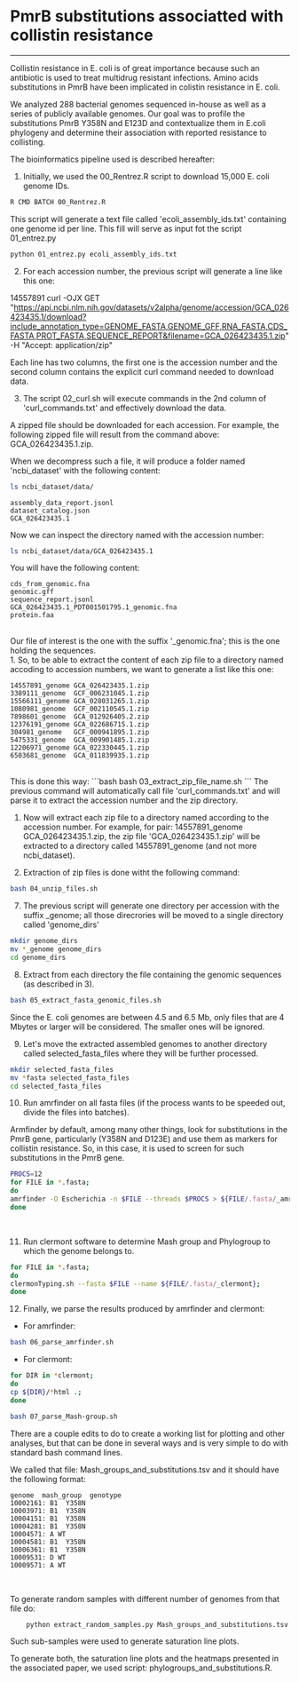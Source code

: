 # PmrB substitutions associatted with collistin resistance
---
Collistin resistance in E. coli is of great importance because such an antibiotic is used to treat multidrug resistant infections. Amino acids substitutions in PmrB have been implicated in colistin resistance in E. coli.

We analyzed 288 bacterial genomes sequenced in-house as well as a series of publicly available genomes. Our goal was to profile the substitutions PmrB Y358N and E123D and contextualize them in E.coli phylogeny and determine their association with reported resistance to collisting.

The bioinformatics pipeline used is described hereafter:

1. Initially, we used the 00_Rentrez.R script to download 15,000 E. coli genome IDs.

```bash
R CMD BATCH 00_Rentrez.R
```

This script will generate a text file called 'ecoli_assembly_ids.txt' containing one genome id per line. This fill will serve as input fot the script 01_entrez.py

```bash
python 01_entrez.py ecoli_assembly_ids.txt
```
2. For each accession number, the previous script will generate a line like this one:

14557891         curl -OJX GET "https://api.ncbi.nlm.nih.gov/datasets/v2alpha/genome/accession/GCA_026423435.1/download?include_annotation_type=GENOME_FASTA,GENOME_GFF,RNA_FASTA,CDS_FASTA,PROT_FASTA,SEQUENCE_REPORT&filename=GCA_026423435.1.zip" -H "Accept: application/zip"

Each line has two columns, the first one is the accession number and the second column contains the explicit curl command needed to download data.

3. The script 02_curl.sh will execute commands in the 2nd column of 'curl_commands.txt' and effectively download the data.

A zipped file should be downloaded for each accession. For example, the following zipped file will result from the command above: GCA_026423435.1.zip.

When we decompress such a file, it will produce a folder named 'ncbi_dataset' with the following content:

```bash
ls ncbi_dataset/data/
```
```
assembly_data_report.jsonl
dataset_catalog.json
GCA_026423435.1
```
Now we can inspect the directory named with the accession number:

```bash
ls ncbi_dataset/data/GCA_026423435.1
```

You will have the following content:

```
cds_from_genomic.fna
genomic.gff
sequence_report.jsonl
GCA_026423435.1_PDT001501795.1_genomic.fna
protein.faa
```
<br>
Our file of interest is the one with the suffix '_genomic.fna'; this is the one holding the sequences.
<br>
1. So, to be able to extract the content of each zip file to a directory named accoding to accession numbers, we want to generate a list like this one:

```
14557891_genome	GCA_026423435.1.zip
3389111_genome	GCF_006231045.1.zip
15566111_genome	GCA_028031265.1.zip
1080981_genome	GCF_002110545.1.zip
7898601_genome	GCA_012926405.2.zip
12376191_genome	GCA_022686715.1.zip
304981_genome	GCF_000941895.1.zip
5475331_genome	GCA_009901485.1.zip
12206971_genome	GCA_022330445.1.zip
6503681_genome	GCA_011839935.1.zip
```
<br>
This is done this way:
```bash
bash 03_extract_zip_file_name.sh
```
The previous command will automatically call file 'curl_commands.txt' and will parse it to extract the accession number and the zip directory.

1. Now will extract each zip file to a directory named according to the accession number. For example, for pair: 14557891_genome	GCA_026423435.1.zip, the zip file 'GCA_026423435.1.zip' will be extracted to a directory called 14557891_genome (and not more ncbi_dataset).<br>
   
2. Extraction of zip files is done witht the following command:
   
```bash
bash 04_unzip_files.sh
```

7. The previous script will generate one directory per accession with the suffix _genome; all those direcrories will be moved to a single directory called 'genome_dirs'

```bash
mkdir genome_dirs
mv *_genome genome_dirs
cd genome_dirs
```

8. Extract from each directory the file containing the genomic sequences (as described in 3).
```bash
bash 05_extract_fasta_genomic_files.sh
```
Since the E. coli genomes are between 4.5 and 6.5 Mb, only files that are 4 Mbytes or larger will be considered. The smaller ones will be ignored. 

9. Let's move the extracted assembled genomes to another directory called selected_fasta_files where they will be further processed.

```bash
mkdir selected_fasta_files
mv *fasta selected_fasta_files
cd selected_fasta_files
```

10. Run amrfinder on all fasta files (if the process wants to be speeded out, divide the files into batches).

Armfinder by default, among many other things, look for substitutions in the PmrB gene, particularly (Y358N and D123E) and use them as markers for collistin resistance. So, in this case, it is used to screen for such substitutions in the PmrB gene.

```bash
PROCS=12
for FILE in *.fasta; 
do 
amrfinder -O Escherichia -n $FILE --threads $PROCS > ${FILE/.fasta/_amrfinder}; 
done
```
<br>

11. Run clermont software to determine Mash group and Phylogroup to which the genome belongs to.

```bash
for FILE in *.fasta; 
do 
clermonTyping.sh --fasta $FILE --name ${FILE/.fasta/_clermont}; 
done
```

12. Finally, we parse the results produced by amrfinder and clermont:
    
* For amrfinder:
```bash
bash 06_parse_amrfinder.sh
``` 

* For clermont:
```bash
for DIR in *clermont; 
do 
cp ${DIR}/*html .; 
done

bash 07_parse_Mash-group.sh
```

There are a couple edits to do to create a working list for plotting and other analyses, but that can be done in several ways and is very simple to do with standard bash command lines.

We called that file: Mash_groups_and_substitutions.tsv and it should have the following format:
```
genome  mash_group  genotype
10002161: B1  Y358N
10003971: B1  Y358N
10004151: B1  Y358N
10004281: B1  Y358N
10004571: A WT
10004581: B1  Y358N
10006361: B1  Y358N
10009531: D WT
10009571: A WT
``````
<br>

To generate random samples with different number of genomes from that file do:

```bash
    python extract_random_samples.py Mash_groups_and_substitutions.tsv
```

Such sub-samples were used to generate saturation line plots.

To generate both, the saturation line plots and the heatmaps presented in the associated paper, we used script: phylogroups_and_substitutions.R.

